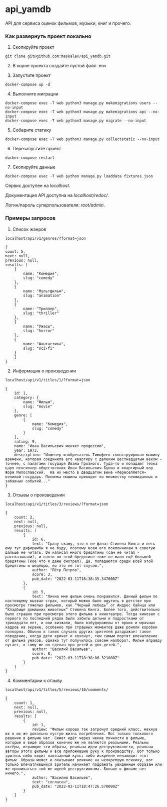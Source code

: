 # api_yamdb

API для сервиса оценок фильмов, музыки, книг и прочего.

### Как развернуть проект локально
1. Скопируйте проект
```commandline
git clone git@github.com:maskalev/api_yamdb.git
```

2. В корне проекта создайте пустой файл .env

3. Запустите проект
```commandline
docker-compose up -d
```

4. Выполните миграции
```commandline
docker-compose exec -T web python3 manage.py makemigrations users --no-input
docker-compose exec -T web python3 manage.py makemigrations api --no-input
docker-compose exec -T web python3 manage.py migrate --no-input
```

5. Соберите статику
```commandline
docker-compose exec -T web python3 manage.py collectstatic --no-input
```

6. Перезапустите проект
```commandline
docker-compose restart
```

7. Скопируйте данные
```commandline
docker-compose exec -T web python manage.py loaddata fixtures.json
```

Сервис доступен на *localhost*.

Документация API доступна на *localhost/redoc/*.

Логин/пароль суперпользователя: *root/admin*.

### Примеры запросов 

1. Список жанров
```commandline
localhost/api/v1/genres/?format=json
```

```
{
count: 5,
next: null,
previous: null,
results: [
    {
        name: "Комедия",
        slug: "comedy"
    },
    {
        name: "Мультфильм",
        slug: "animation"
    },
    {
        name: "Триллер",
        slug: "thriller"
    },
    {
        name: "Ужасы",
        slug: "horror"
    },
    {
        name: "Фантастика",
        slug: "sci-fi"
    }
    ]
}
```

2. Информация о произведении
```commandline
localhost/api/v1/titles/1/?format=json
```

```commandline
{
    id: 1,
    category: {
        name: "Фильм",
        slug: "movie"
    },
    genre: [
        {
            name: "Комедия",
            slug: "comedy"
        }
    ],
    rating: 9,
    name: "Иван Васильевич меняет профессию",
    year: 1973,
    description: "Инженер-изобретатель Тимофеев сконструировал машину времени, которая соединила его квартиру с далеким шестнадцатым веком - точнее, с палатами государя Ивана Грозного. Туда-то и попадают тезка царя пенсионер-общественник Иван Васильевич Бунша и квартирный вор Жорж Милославский.  На их место в двадцатом веке «переселяется» великий государь. Поломка машины приводит ко множеству неожиданных и забавных событий..."
}
```

3. Отзывы о произведении
```commandline
localhost/api/v1/titles/3/reviews/?format=json
```

```commandline
{
    count: 2,
    next: null,
    previous: null,
    results: [
        {
            id: 6,
            text: "Сразу скажу, что я не фанат Стивена Кинга и петь ему тут дифирамбы я не буду, поэтому всем его поклонникам я советую дальше не читать. Он написал много бредятины (сам не читал - рассказывали), и снято по этой бредятине тоже не мало ещё большей бредятины (кое что я даже смотрел). Да, попадаются среди всей этой бредятины и шедевры, но это не тот случай.",
            author: "Пётр Петров",
            score: 3,
            pub_date: "2022-03-11T18:38:35.347000Z"
        },
        {
            id: 5,
            text: "Лично мне фильм очень понравился. Данный фильм по настоящему вызвал страх, который можно было ощутить в детстве при просмотре тяжелых фильмов, как “Черный лебедь” от Андрес Хайнца или “Кладбище домашних животных” Стивена Кинга. Более того, действительно было страшно при просмотре этого фильма в кинотеатре. Тогда кинозал с первого по последний рядов были забиты детьми и подростками от тринадцати лет, и они визжали, были взбудоражены от ярких и мрачных кадров на экране, особенно при страшных моментов даже роняли коробки попкорна. Обычно в таких случаях других зрителей раздражает такое поведение, когда дети кричат и хохочут, тем самым портят впечатление от фильма ужасов, однако тут получилось совсем наоборот. Фильм вправду пугает, к тому же он сделан про детей и для детей.",
            author: "Василий Васильев",
            score: 8,
            pub_date: "2022-03-11T18:38:06.321000Z"
        }
    ]
}
```

4. Комментарии к отзыву
```commandline
localhost/api/v1/titles/5/reviews/10/comments/
```

```commandline
{
    count: 1,
    next: null,
    previous: null,
    results: [
        {
            id: 1,
            review: "Фильм хорошо так затронул средний класс, макнув их в их же довольно пустую жизнь потребления. Вот только толкового решения в фильме нет. Сюжет идёт через некие личности в фильме, которые в виде образов конечно же не являются реальными. Реальны актёры, играющие эти образы, реальны идеи деструктивности, реальны авторы этого фильмы и все приложившие руку к производству. Вот только зритель либо видит навязанный культ либо искренне ненавидит этот фильм. Образы может и оказывают влияние на неокрепшую психику, вот только впечатлившийся зритель начинает подражать увиденным образам или же проникаться той же идеей деструктивизма. Больше в фильме нет ничего.",
            author: "Василий Васильев",
            text: "согласен",
            pub_date: "2022-03-11T18:47:26.570000Z"
        }
    ]
}
```